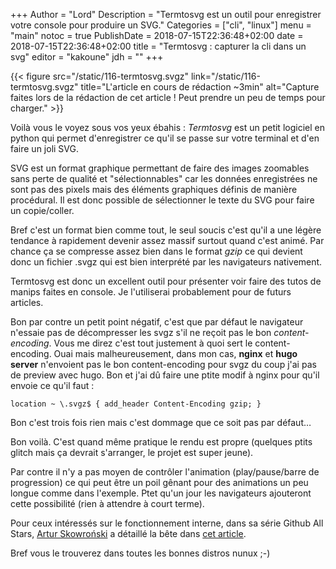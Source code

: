 +++
Author = "Lord"
Description = "Termtosvg est un outil pour enregistrer votre console pour produire un SVG."
Categories = ["cli", "linux"]
menu = "main"
notoc = true
PublishDate = 2018-07-15T22:36:48+02:00
date = 2018-07-15T22:36:48+02:00
title = "Termtosvg : capturer la cli dans un svg"
editor = "kakoune"
jdh = ""
+++

{{< figure src="/static/116-termtosvg.svgz" link="/static/116-termtosvg.svgz" title="L'article en cours de rédaction ~3min" alt="Capture faites lors de la rédaction de cet article ! Peut prendre un peu de temps pour charger." >}}

Voilà vous le voyez sous vos yeux ébahis : *Termtosvg* est un petit logiciel en python qui permet d'enregistrer ce qu'il se passe sur votre terminal et d'en faire un joli SVG.

SVG est un format graphique permettant de faire des images zoomables sans perte de qualité et "sélectionnables" car les données enregistrées ne sont pas des pixels mais des éléments graphiques définis de manière procédural.
Il est donc possible de sélectionner le texte du SVG pour faire un copie/coller.

Bref c'est un format bien comme tout, le seul soucis c'est qu'il a une légère tendance à rapidement devenir assez massif surtout quand c'est animé.
Par chance ça se compresse assez bien dans le format *gzip* ce qui devient donc un fichier .svgz qui est bien interprété par les navigateurs nativement.

Termtosvg est donc un excellent outil pour présenter voir faire des tutos de manips faites en console.
Je l'utiliserai probablement pour de futurs articles.

Bon par contre un petit point négatif, c'est que par défaut le navigateur n'essaie pas de décompresser les svgz s'il ne reçoit pas le bon *content-encoding*.
Vous me direz c'est tout justement à quoi sert le content-encoding.
Ouai mais malheureusement, dans mon cas, **nginx** et **hugo server** n'envoient pas le bon content-encoding pour svgz du coup j'ai pas de preview avec hugo.
Bon et j'ai dû faire une ptite modif à nginx pour qu'il envoie ce qu'il faut : 

    location ~ \.svgz$ { add_header Content-Encoding gzip; }

Bon c'est trois fois rien mais c'est dommage que ce soit pas par défaut…

Bon voilà.
C'est quand même pratique le rendu est propre (quelques ptits glitch mais ça devrait s'arranger, le projet est super jeune).

Par contre il n'y a pas moyen de contrôler l'animation (play/pause/barre de progression) ce qui peut être un poil gênant pour des animations un peu longue comme dans l'exemple.
Ptet qu'un jour les navigateurs ajouteront cette possibilité (rien à attendre à court terme).

Pour ceux intéressés sur le fonctionnement interne, dans sa série Github All Stars, [Artur Skowroński](https://medium.com/@ArturSkowronski) a détaillé la bête dans [cet article](https://medium.com/github-all-stars/github-all-stars-3-termtosvg-6ea433c702d3).

Bref vous le trouverez dans toutes les bonnes distros nunux ;-)

